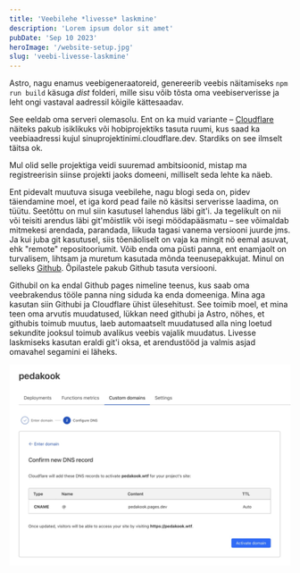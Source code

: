 ```yaml
---
title: 'Veebilehe *livesse* laskmine'
description: 'Lorem ipsum dolor sit amet'
pubDate: 'Sep 10 2023'
heroImage: '/website-setup.jpg'
slug: 'veebi-livesse-laskmine'
---
```


Astro, nagu enamus veebigeneraatoreid, genereerib veebis näitamiseks `npm run build` käsuga *dist* folderi, mille sisu võib tõsta oma veebiserverisse ja leht ongi vastaval aadressil kõigile kättesaadav.

See eeldab oma serveri olemasolu. Ent on ka muid variante – [Cloudflare](https://www.cloudflare.com/en-gb/plans/) näiteks pakub isiklikuks või hobiprojektiks tasuta ruumi, kus saad ka veebiaadressi kujul sinuprojektinimi.cloudflare.dev. Stardiks on see ilmselt täitsa ok.

Mul olid selle projektiga veidi suuremad ambitsioonid, mistap ma registreerisin siinse projekti jaoks domeeni, milliselt seda lehte ka näeb. 

Ent pidevalt muutuva sisuga veebilehe, nagu blogi seda on, pidev täiendamine moel, et iga kord pead faile nö käsitsi serverisse laadima, on tüütu. Seetõttu on mul siin kasutusel lahendus läbi git'i. Ja tegelikult on nii või teisiti arendus läbi git'mõistlik või isegi möödapääsmatu – see võimaldab mitmekesi arendada, parandada, liikuda tagasi vanema versiooni juurde jms. Ja kui juba git kasutusel, siis tõenäoliselt on vaja ka mingit nö eemal asuvat, ehk "remote" repositooriumit. Võib enda oma püsti panna, ent enamjaolt on turvalisem, lihtsam ja muretum kasutada mõnda teenusepakkujat. Minul on selleks [Github](https://github.com/). Õpilastele pakub Github tasuta versiooni.

Githubil on ka endal Github pages nimeline teenus, kus saab oma veebrakendus tööle panna ning siduda ka enda domeeniga. Mina aga kasutan siin Githubi ja Cloudflare ühist ülesehitust. See toimib moel, et mina teen oma arvutis muudatused, lükkan need githubi ja Astro, nöhes, et githubis toimub muutus, laeb automaatselt muudatused alla ning loetud sekundite jooksul toimub avalikus veebis vajalik muudatus. Livesse laskmiseks kasutan eraldi git'i oksa, et arendustööd ja valmis asjad omavahel segamini ei läheks.

![Domeeni sidumine Cloudflare kontoga](../../../public/connecting-domain-cloudflare.jpg)

